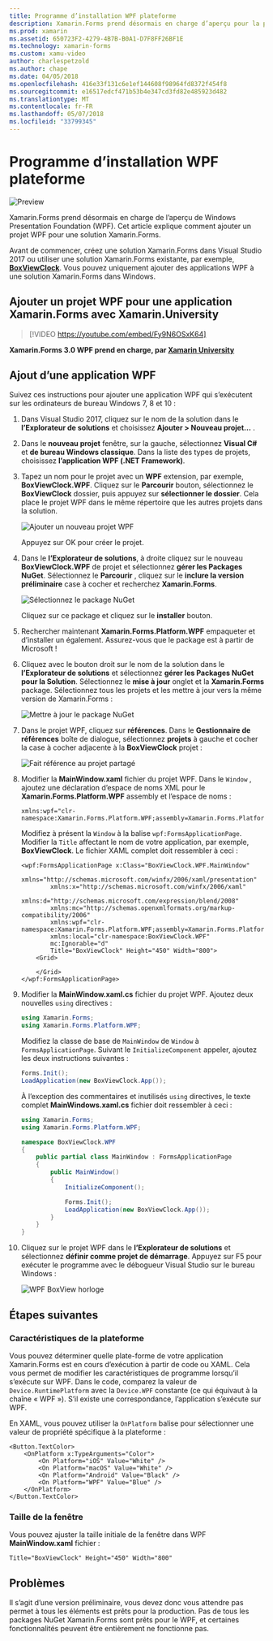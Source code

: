 ```yaml
---
title: Programme d’installation WPF plateforme
description: Xamarin.Forms prend désormais en charge d’aperçu pour la plateforme WPF
ms.prod: xamarin
ms.assetid: 650723F2-4279-4B7B-B0A1-D7F8FF26BF1E
ms.technology: xamarin-forms
ms.custom: xamu-video
author: charlespetzold
ms.author: chape
ms.date: 04/05/2018
ms.openlocfilehash: 416e33f131c6e1ef144608f98964fd8372f454f8
ms.sourcegitcommit: e16517edcf471b53b4e347cd3fd82e485923d482
ms.translationtype: MT
ms.contentlocale: fr-FR
ms.lasthandoff: 05/07/2018
ms.locfileid: "33799345"
---
```

# <a name="wpf-platform-setup"></a>Programme d’installation WPF plateforme

![Preview](~/media/shared/preview.png)

Xamarin.Forms prend désormais en charge de l’aperçu de Windows Presentation Foundation (WPF). Cet article explique comment ajouter un projet WPF pour une solution Xamarin.Forms.

Avant de commencer, créez une solution Xamarin.Forms dans Visual Studio 2017 ou utiliser une solution Xamarin.Forms existante, par exemple, [ **BoxViewClock**](https://developer.xamarin.com/samples/xamarin-forms/BoxView/BoxViewClock/). Vous pouvez uniquement ajouter des applications WPF à une solution Xamarin.Forms dans Windows.

## <a name="add-a-wpf-project-to-a-xamarinforms-app-with-xamarinuniversity"></a>Ajouter un projet WPF pour une application Xamarin.Forms avec Xamarin.University

> [!VIDEO https://youtube.com/embed/Fy9N6OSxK64]

**Xamarin.Forms 3.0 WPF prend en charge, par [Xamarin University](https://university.xamarin.com/)**

## <a name="adding-a-wpf-app"></a>Ajout d’une application WPF

Suivez ces instructions pour ajouter une application WPF qui s’exécutent sur les ordinateurs de bureau Windows 7, 8 et 10 :

1. Dans Visual Studio 2017, cliquez sur le nom de la solution dans le **l’Explorateur de solutions** et choisissez **Ajouter > Nouveau projet...** .

2. Dans le **nouveau projet** fenêtre, sur la gauche, sélectionnez **Visual C#** et **de bureau Windows classique**. Dans la liste des types de projets, choisissez **l’application WPF (.NET Framework)**. 

3. Tapez un nom pour le projet avec un **WPF** extension, par exemple, **BoxViewClock.WPF**. Cliquez sur le **Parcourir** bouton, sélectionnez le **BoxViewClock** dossier, puis appuyez sur **sélectionner le dossier**. Cela place le projet WPF dans le même répertoire que les autres projets dans la solution.

    ![Ajouter un nouveau projet WPF](wpf-images/add-new-project.png "ajouter un nouveau projet WPF")

    Appuyez sur OK pour créer le projet.

4. Dans le **l’Explorateur de solutions**, à droite cliquez sur le nouveau **BoxViewClock.WPF** de projet et sélectionnez **gérer les Packages NuGet**. Sélectionnez le **Parcourir** , cliquez sur le **inclure la version préliminaire** case à cocher et recherchez **Xamarin.Forms**.

    ![Sélectionnez le package NuGet](wpf-images/select-nuget-package.png "sélectionner le package NuGet")

    Cliquez sur ce package et cliquez sur le **installer** bouton.

5. Rechercher maintenant **Xamarin.Forms.Platform.WPF** empaqueter et d’installer un également. Assurez-vous que le package est à partir de Microsoft !

6. Cliquez avec le bouton droit sur le nom de la solution dans le **l’Explorateur de solutions** et sélectionnez **gérer les Packages NuGet pour la Solution**. Sélectionnez le **mise à jour** onglet et la **Xamarin.Forms** package. Sélectionnez tous les projets et les mettre à jour vers la même version de Xamarin.Forms :

    ![Mettre à jour le package NuGet](wpf-images/update-nuget-package.png "mettre à jour le package NuGet") 

7. Dans le projet WPF, cliquez sur **références**. Dans le **Gestionnaire de références** boîte de dialogue, sélectionnez **projets** à gauche et cocher la case à cocher adjacente à la **BoxViewClock** projet :

    ![Fait référence au projet partagé](wpf-images/reference-shared-project.png "fait référence au projet partagé")

8. Modifier la **MainWindow.xaml** fichier du projet WPF. Dans le `Window` , ajoutez une déclaration d’espace de noms XML pour le **Xamarin.Forms.Platform.WPF** assembly et l’espace de noms :

    ```xaml
    xmlns:wpf="clr-namespace:Xamarin.Forms.Platform.WPF;assembly=Xamarin.Forms.Platform.WPF"
    ```

    Modifiez à présent la `Window` à la balise `wpf:FormsApplicationPage`. Modifier la `Title` affectant le nom de votre application, par exemple, **BoxViewClock**. Le fichier XAML complet doit ressembler à ceci :

    ```xaml
    <wpf:FormsApplicationPage x:Class="BoxViewClock.WPF.MainWindow"
            xmlns="http://schemas.microsoft.com/winfx/2006/xaml/presentation"
            xmlns:x="http://schemas.microsoft.com/winfx/2006/xaml"
            xmlns:d="http://schemas.microsoft.com/expression/blend/2008"
            xmlns:mc="http://schemas.openxmlformats.org/markup-compatibility/2006"
            xmlns:wpf="clr-namespace:Xamarin.Forms.Platform.WPF;assembly=Xamarin.Forms.Platform.WPF"
            xmlns:local="clr-namespace:BoxViewClock.WPF"
            mc:Ignorable="d"
            Title="BoxViewClock" Height="450" Width="800">
        <Grid>
        
        </Grid>
    </wpf:FormsApplicationPage>
    ```

9. Modifier la **MainWindow.xaml.cs** fichier du projet WPF. Ajoutez deux nouvelles `using` directives :

    ```csharp
    using Xamarin.Forms;
    using Xamarin.Forms.Platform.WPF;
    ```

    Modifiez la classe de base de `MainWindow` de `Window` à `FormsApplicationPage`. Suivant le `InitializeComponent` appeler, ajoutez les deux instructions suivantes :

    ```csharp
    Forms.Init();
    LoadApplication(new BoxViewClock.App());
    ```
    
    À l’exception des commentaires et inutilisés `using` directives, le texte complet **MainWindows.xaml.cs** fichier doit ressembler à ceci :

    ```csharp
    using Xamarin.Forms;
    using Xamarin.Forms.Platform.WPF;

    namespace BoxViewClock.WPF
    {
        public partial class MainWindow : FormsApplicationPage
        {
            public MainWindow()
            {
                InitializeComponent();

                Forms.Init();
                LoadApplication(new BoxViewClock.App());
            }
        }
    }
    ```

10. Cliquez sur le projet WPF dans le **l’Explorateur de solutions** et sélectionnez **définir comme projet de démarrage**. Appuyez sur F5 pour exécuter le programme avec le débogueur Visual Studio sur le bureau Windows :

    ![WPF BoxView horloge](wpf-images/wpf-boxviewclock.png "WPF BoxView horloge" )

## <a name="next-steps"></a>Étapes suivantes

### <a name="platform-specifics"></a>Caractéristiques de la plateforme

Vous pouvez déterminer quelle plate-forme de votre application Xamarin.Forms est en cours d’exécution à partir de code ou XAML. Cela vous permet de modifier les caractéristiques de programme lorsqu’il s’exécute sur WPF. Dans le code, comparez la valeur de `Device.RuntimePlatform` avec la `Device.WPF` constante (ce qui équivaut à la chaîne « WPF »). S’il existe une correspondance, l’application s’exécute sur WPF.

En XAML, vous pouvez utiliser la `OnPlatform` balise pour sélectionner une valeur de propriété spécifique à la plateforme :

```xaml
<Button.TextColor>
    <OnPlatform x:TypeArguments="Color">
        <On Platform="iOS" Value="White" />
        <On Platform="macOS" Value="White" />
        <On Platform="Android" Value="Black" />
        <On Platform="WPF" Value="Blue" />
    </OnPlatform>
</Button.TextColor>
```

### <a name="window-size"></a>Taille de la fenêtre

Vous pouvez ajuster la taille initiale de la fenêtre dans WPF **MainWindow.xaml** fichier :

```xaml
Title="BoxViewClock" Height="450" Width="800"
```

## <a name="issues"></a>Problèmes

Il s’agit d’une version préliminaire, vous devez donc vous attendre pas permet à tous les éléments est prêts pour la production. Pas de tous les packages NuGet Xamarin.Forms sont prêts pour le WPF, et certaines fonctionnalités peuvent être entièrement ne fonctionne pas.

